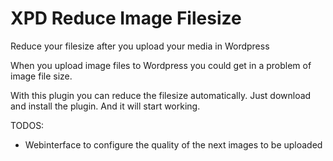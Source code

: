 XPD Reduce Image Filesize
==========================
Reduce your filesize after you upload your media in Wordpress

When you upload image files to Wordpress you could get in a problem of image file size.

With this plugin you can reduce the filesize automatically. Just download and install the plugin. And it will start working.

TODOS:

* Webinterface to configure the quality of the next images to be uploaded